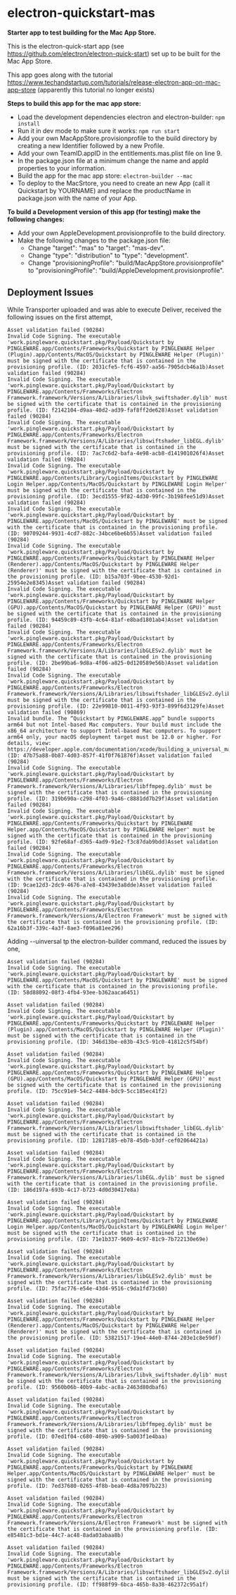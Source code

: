 # electron-quickstart-mas

**Starter app to test building for the Mac App Store.**

This is the electron-quick-start app (see https://github.com/electron/electron-quick-start) set up to be built for the Mac App Store.

This app goes along with the tutorial https://www.techandstartup.com/tutorials/release-electron-app-on-mac-app-store (apparently this tutorial no longer exists)

**Steps to build this app for the mac app store:**

- Load the development dependencies electron and electron-builder: `npm install`
- Run it in dev mode to make sure it works: `npm run start`
- Add your own MacAppStore.provisionprofile to the build directory by creating a new Identifier followed by a new Profile.
- Add your own TeamID.appID in the entitlements.mas.plist file on line 9.
- In the package.json file at a minimum change the name and appId properties to your information.
- Build the app for the mac app store: `electron-builder --mac`
- To deploy to the MacSrtore, you need to create an new App (call it Quickstart by YOURNAME) and replace the productName in package.json with the name of your App.

**To build a Development version of this app (for testing) make the following changes:**

- Add your own AppleDevelopment.provisionprofile to the build directory.
- Make the following changes to the package.json file:
  - Change "target": "mas" to "target": "mas-dev".
  - Change "type": "distribution" to "type": "development".
  - Change "provisioningProfile": "build/MacAppStore.provisionprofile" to "provisioningProfile": "build/AppleDevelopment.provisionprofile".

## Deployment Issues

While Transporter uploaded and was able to execute Deliver, received the following issues on the first attempt,

```
Asset validation failed (90284)
Invalid Code Signing. The executable 'work.pingleware.quickstart.pkg/Payload/Quickstart by PINGLEWARE.app/Contents/Frameworks/Quickstart by PINGLEWARE Helper (Plugin).app/Contents/MacOS/Quickstart by PINGLEWARE Helper (Plugin)' must be signed with the certificate that is contained in the provisioning profile. (ID: 2031cfe5-fcf6-4597-aa56-7905dcb46a1b)Asset validation failed (90284)
Invalid Code Signing. The executable 'work.pingleware.quickstart.pkg/Payload/Quickstart by PINGLEWARE.app/Contents/Frameworks/Electron Framework.framework/Versions/A/Libraries/libvk_swiftshader.dylib' must be signed with the certificate that is contained in the provisioning profile. (ID: f2142104-d9aa-40d2-ad39-faf8ff2de628)Asset validation failed (90284)
Invalid Code Signing. The executable 'work.pingleware.quickstart.pkg/Payload/Quickstart by PINGLEWARE.app/Contents/Frameworks/Electron Framework.framework/Versions/A/Libraries/libswiftshader_libEGL.dylib' must be signed with the certificate that is contained in the provisioning profile. (ID: 7ac7c6d2-bafa-4e98-acb8-d141901026f4)Asset validation failed (90284)
Invalid Code Signing. The executable 'work.pingleware.quickstart.pkg/Payload/Quickstart by PINGLEWARE.app/Contents/Library/LoginItems/Quickstart by PINGLEWARE Login Helper.app/Contents/MacOS/Quickstart by PINGLEWARE Login Helper' must be signed with the certificate that is contained in the provisioning profile. (ID: 3ecd1555-9f82-4d30-99fc-3b198fee51d9)Asset validation failed (90284)
Invalid Code Signing. The executable 'work.pingleware.quickstart.pkg/Payload/Quickstart by PINGLEWARE.app/Contents/MacOS/Quickstart by PINGLEWARE' must be signed with the certificate that is contained in the provisioning profile. (ID: 90709244-9931-4cd7-882c-34bce6be6b55)Asset validation failed (90284)
Invalid Code Signing. The executable 'work.pingleware.quickstart.pkg/Payload/Quickstart by PINGLEWARE.app/Contents/Frameworks/Quickstart by PINGLEWARE Helper (Renderer).app/Contents/MacOS/Quickstart by PINGLEWARE Helper (Renderer)' must be signed with the certificate that is contained in the provisioning profile. (ID: b15a703f-9bee-4530-92d1-25954e2e8345)Asset validation failed (90284)
Invalid Code Signing. The executable 'work.pingleware.quickstart.pkg/Payload/Quickstart by PINGLEWARE.app/Contents/Frameworks/Quickstart by PINGLEWARE Helper (GPU).app/Contents/MacOS/Quickstart by PINGLEWARE Helper (GPU)' must be signed with the certificate that is contained in the provisioning profile. (ID: 94459c89-43fb-4c64-81af-e8bad1801ab4)Asset validation failed (90284)
Invalid Code Signing. The executable 'work.pingleware.quickstart.pkg/Payload/Quickstart by PINGLEWARE.app/Contents/Frameworks/Electron Framework.framework/Versions/A/Libraries/libGLESv2.dylib' must be signed with the certificate that is contained in the provisioning profile. (ID: 2be99ba6-9d8a-4f06-a825-0d120589e56b)Asset validation failed (90284)
Invalid Code Signing. The executable 'work.pingleware.quickstart.pkg/Payload/Quickstart by PINGLEWARE.app/Contents/Frameworks/Electron Framework.framework/Versions/A/Libraries/libswiftshader_libGLESv2.dylib' must be signed with the certificate that is contained in the provisioning profile. (ID: 22e99810-0011-4f93-93f3-899f6d3129fe)Asset validation failed (90869)
Invalid bundle. The “Quickstart by PINGLEWARE.app” bundle supports arm64 but not Intel-based Mac computers. Your build must include the x86_64 architecture to support Intel-based Mac computers. To support arm64 only, your macOS deployment target must be 12.0 or higher. For details, view: https://developer.apple.com/documentation/xcode/building_a_universal_macos_binary. (ID: 47b75a88-0b87-4d03-857f-41f0f761876f)Asset validation failed (90284)
Invalid Code Signing. The executable 'work.pingleware.quickstart.pkg/Payload/Quickstart by PINGLEWARE.app/Contents/Frameworks/Electron Framework.framework/Versions/A/Libraries/libffmpeg.dylib' must be signed with the certificate that is contained in the provisioning profile. (ID: 319b690a-c298-4f03-9a46-c8881dd7b29f)Asset validation failed (90284)
Invalid Code Signing. The executable 'work.pingleware.quickstart.pkg/Payload/Quickstart by PINGLEWARE.app/Contents/Frameworks/Quickstart by PINGLEWARE Helper.app/Contents/MacOS/Quickstart by PINGLEWARE Helper' must be signed with the certificate that is contained in the provisioning profile. (ID: 92fe68af-d365-4ad9-91e2-f3c87dab9bdd)Asset validation failed (90284)
Invalid Code Signing. The executable 'work.pingleware.quickstart.pkg/Payload/Quickstart by PINGLEWARE.app/Contents/Frameworks/Electron Framework.framework/Versions/A/Libraries/libEGL.dylib' must be signed with the certificate that is contained in the provisioning profile. (ID: 9cae12d3-2dc9-4676-a7e8-43439e3a8dde)Asset validation failed (90284)
Invalid Code Signing. The executable 'work.pingleware.quickstart.pkg/Payload/Quickstart by PINGLEWARE.app/Contents/Frameworks/Electron Framework.framework/Versions/A/Electron Framework' must be signed with the certificate that is contained in the provisioning profile. (ID: 62a16b3f-339c-4a3f-8ae3-f096a81ee296)
```

Adding --uinversal tp the electron-builder command, reduced the issues by one,

```
Asset validation failed (90284)
Invalid Code Signing. The executable 'work.pingleware.quickstart.pkg/Payload/Quickstart by PINGLEWARE.app/Contents/MacOS/Quickstart by PINGLEWARE' must be signed with the certificate that is contained in the provisioning profile. (ID: 58d88092-08f3-4fb4-93ee-b362aaca6451)

Asset validation failed (90284)
Invalid Code Signing. The executable 'work.pingleware.quickstart.pkg/Payload/Quickstart by PINGLEWARE.app/Contents/Frameworks/Quickstart by PINGLEWARE Helper (Plugin).app/Contents/MacOS/Quickstart by PINGLEWARE Helper (Plugin)' must be signed with the certificate that is contained in the provisioning profile. (ID: 346d13be-e83b-43c5-91c0-41812c5f54bf)

Asset validation failed (90284)
Invalid Code Signing. The executable 'work.pingleware.quickstart.pkg/Payload/Quickstart by PINGLEWARE.app/Contents/Frameworks/Quickstart by PINGLEWARE Helper (GPU).app/Contents/MacOS/Quickstart by PINGLEWARE Helper (GPU)' must be signed with the certificate that is contained in the provisioning profile. (ID: 75cc91e9-54c2-4484-bdc9-5cc185ec41f2)

Asset validation failed (90284)
Invalid Code Signing. The executable 'work.pingleware.quickstart.pkg/Payload/Quickstart by PINGLEWARE.app/Contents/Frameworks/Electron Framework.framework/Versions/A/Libraries/libswiftshader_libEGL.dylib' must be signed with the certificate that is contained in the provisioning profile. (ID: 12817185-eb78-45db-b3df-cef02064421a)

Asset validation failed (90284)
Invalid Code Signing. The executable 'work.pingleware.quickstart.pkg/Payload/Quickstart by PINGLEWARE.app/Contents/Frameworks/Electron Framework.framework/Versions/A/Libraries/libEGL.dylib' must be signed with the certificate that is contained in the provisioning profile. (ID: 186d197a-693b-4c17-b723-4d0d30417e8a)

Asset validation failed (90284)
Invalid Code Signing. The executable 'work.pingleware.quickstart.pkg/Payload/Quickstart by PINGLEWARE.app/Contents/Library/LoginItems/Quickstart by PINGLEWARE Login Helper.app/Contents/MacOS/Quickstart by PINGLEWARE Login Helper' must be signed with the certificate that is contained in the provisioning profile. (ID: 71e1b337-9609-4c97-81c9-7b722130e69e)

Asset validation failed (90284)
Invalid Code Signing. The executable 'work.pingleware.quickstart.pkg/Payload/Quickstart by PINGLEWARE.app/Contents/Frameworks/Electron Framework.framework/Versions/A/Libraries/libGLESv2.dylib' must be signed with the certificate that is contained in the provisioning profile. (ID: 75fac776-e54e-43d4-9516-c9da1fd73c60)

Asset validation failed (90284)
Invalid Code Signing. The executable 'work.pingleware.quickstart.pkg/Payload/Quickstart by PINGLEWARE.app/Contents/Frameworks/Quickstart by PINGLEWARE Helper (Renderer).app/Contents/MacOS/Quickstart by PINGLEWARE Helper (Renderer)' must be signed with the certificate that is contained in the provisioning profile. (ID: 53821517-19e4-44e0-8744-203e1c8e59df)

Asset validation failed (90284)
Invalid Code Signing. The executable 'work.pingleware.quickstart.pkg/Payload/Quickstart by PINGLEWARE.app/Contents/Frameworks/Electron Framework.framework/Versions/A/Libraries/libvk_swiftshader.dylib' must be signed with the certificate that is contained in the provisioning profile. (ID: 9560b06b-40b9-4abc-ac8a-2463d80dbaf6)

Asset validation failed (90284)
Invalid Code Signing. The executable 'work.pingleware.quickstart.pkg/Payload/Quickstart by PINGLEWARE.app/Contents/Frameworks/Electron Framework.framework/Versions/A/Libraries/libffmpeg.dylib' must be signed with the certificate that is contained in the provisioning profile. (ID: 07ed1f04-c680-409b-a909-5a003f1e4baa)

Asset validation failed (90284)
Invalid Code Signing. The executable 'work.pingleware.quickstart.pkg/Payload/Quickstart by PINGLEWARE.app/Contents/Frameworks/Quickstart by PINGLEWARE Helper.app/Contents/MacOS/Quickstart by PINGLEWARE Helper' must be signed with the certificate that is contained in the provisioning profile. (ID: 7ed37680-0265-4f8b-bea0-4d8a7097b223)

Asset validation failed (90284)
Invalid Code Signing. The executable 'work.pingleware.quickstart.pkg/Payload/Quickstart by PINGLEWARE.app/Contents/Frameworks/Electron Framework.framework/Versions/A/Electron Framework' must be signed with the certificate that is contained in the provisioning profile. (ID: e85481c3-bd1e-44c7-ac48-8ada03abaa8b)

Asset validation failed (90284)
Invalid Code Signing. The executable 'work.pingleware.quickstart.pkg/Payload/Quickstart by PINGLEWARE.app/Contents/Frameworks/Electron Framework.framework/Versions/A/Libraries/libswiftshader_libGLESv2.dylib' must be signed with the certificate that is contained in the provisioning profile. (ID: ff988f99-6bca-465b-8a38-462372c95a1f)
```

